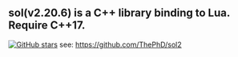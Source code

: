 ## sol(v2.20.6) is a C++ library binding to Lua. Require C++17.
[![GitHub stars](https://img.shields.io/github/stars/ThePhD/sol2.svg?label=Stars)](https://github.com/ThePhD/sol2)
see: https://github.com/ThePhD/sol2
